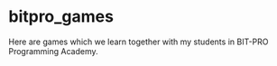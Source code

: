 # bitpro_games
Here are games which we learn together
 with my students in BIT-PRO Programming Academy.
